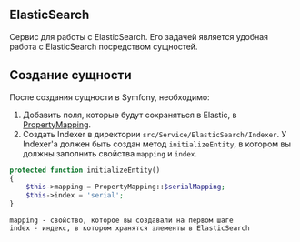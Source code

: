 ## **ElasticSearch**

Сервис для работы с ElasticSearch. Его задачей является удобная работа с ElasticSearch посредством сущностей.

## Создание сущности

После создания сущности в Symfony, необходимо:

1. Добавить поля, которые будут сохраняться в Elastic,
  в [PropertyMapping](/src/Service/ElasticSearch/PropertyMapping.php).
2. Создать Indexer в директории `src/Service/ElasticSearch/Indexer`. У Indexer'a должен быть создан
  метод `initializeEntity`, в котором вы должны заполнить свойства `mapping` и `index`.

```php
protected function initializeEntity()
{
    $this->mapping = PropertyMapping::$serialMapping;
    $this->index = 'serial';
}
```
    mapping - свойство, которое вы создавали на первом шаге
    index - индекс, в котором хранятся элементы в ElasticSearch 